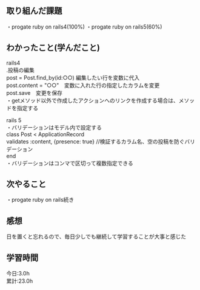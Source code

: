 ## 取り組んだ課題
・progate ruby on rails4(100%)
・progate ruby on rails5(60%)

## わかったこと(学んだこと)
rails4  
.投稿の編集  
post = Post.find_by(id:○○) 編集したい行を変数に代入  
post.content = "○○"　変数に入れた行の指定したカラムを変更  
post.save　変更を保存  
・getメソッド以外で作成したアクションへのリンクを作成する場合は、メソッドを指定する  

rails 5  
・バリデーションはモデル内で設定する  
class Post < ApplicationRecord  
  validates :content, {presence: true} //検証するカラム名、空の投稿を防ぐバリデーション  
end  
・バリデーションはコンマで区切って複数指定できる  

## 次やること
・progate  ruby on rails続き  

## 感想
日を置くと忘れるので、毎日少しでも継続して学習することが大事と感じた  

## 学習時間
今日:3.0h  
累計:23.0h  

